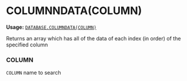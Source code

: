 # COLUMNNDATA(COLUMN)
**Usage:** [`DATABASE.COLUMNDATA(COLUMN)`](https://github.com/NeedleChat/NeedleDB/blob/docs/docs/DATABASE.md)

Returns an array which has all of the data of each index (in order) of the specified column

### COLUMN
`COLUMN` name to search

